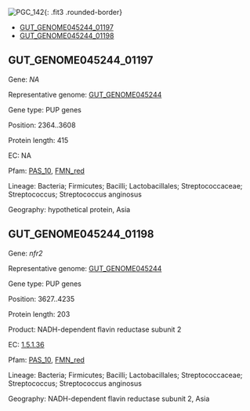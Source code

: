 ![PGC_142](../static/images/Clusters_figure/PGC_142.jpg){: .fit3 .rounded-border}

<ul id="myTab" class="nav nav-tabs">
  <li class="active">
        <a href="#tab1" data-toggle="tab">GUT_GENOME045244_01197</a>
  </li>
<li><a href="#tab2" data-toggle="tab">GUT_GENOME045244_01198</a></li>
</ul>

<div id="myTabContent" class="tab-content">
  <div class="tab-pane fade in active" id="tab1">

<h2 id="GUT_GENOME045244_01197">GUT_GENOME045244_01197</h2>
<p>Gene: <em>NA</em>
<p>Representative genome: <a href="https://www.ebi.ac.uk/metagenomics/genomes/MGYG-HGUT-01362">GUT_GENOME045244</a></p>
<p>Gene type: PUP genes</p>
<p>Position: 2364..3608</p>
<p>Protein length: 415</p>
<p>EC: NA</p>
<p>Pfam: <a href="http://pfam.xfam.org/family/PAS_10">PAS_10</a>, <a href="http://pfam.xfam.org/family/FMN_red">FMN_red</a></p>
<p>Lineage: Bacteria; Firmicutes; Bacilli; Lactobacillales; Streptococcaceae; Streptococcus; Streptococcus anginosus</p>
<p>Geography: hypothetical protein, Asia</p>
  </div>

  <div class="tab-pane fade" id="tab2">

<h2 id="GUT_GENOME045244_01198">GUT_GENOME045244_01198</h2>
<p>Gene: <em>nfr2</em></p>
<p>Representative genome: <a href="https://www.ebi.ac.uk/metagenomics/genomes/MGYG-HGUT-01362">GUT_GENOME045244</a></p>
<p>Gene type: PUP genes</p>
<p>Position: 3627..4235</p>
<p>Protein length: 203</p>
<p>Product: NADH-dependent flavin reductase subunit 2</p>
<p>EC: <a href="https://www.brenda-enzymes.org/enzyme.php?ecno=1.5.1.36">1.5.1.36</a></p>
<p>Pfam: <a href="http://pfam.xfam.org/family/PAS_10">PAS_10</a>, <a href="http://pfam.xfam.org/family/FMN_red">FMN_red</a></p>
<p>Lineage: Bacteria; Firmicutes; Bacilli; Lactobacillales; Streptococcaceae; Streptococcus; Streptococcus anginosus</p>
<p>Geography: NADH-dependent flavin reductase subunit 2, Asia</p>

  </div>
</div>
